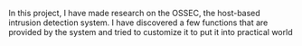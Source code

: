 In this project, I have made research on the OSSEC, the host-based intrusion detection system. I have discovered a few functions that are provided by the system and tried to customize it to put it into practical world
